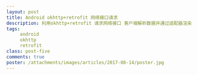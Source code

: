 ```yaml
---
layout: post
title: Android okhttp+retrofit 网络接口请求
description: 利用okhttp+retrofit 请求网络接口 客户端解析数据并通过适配器渲染 
tags:
     android
     okhttp
     retrofit
class: post-five
comments: true
poster: /attachments/images/articles/2017-08-14/poster.jpg
---
```


